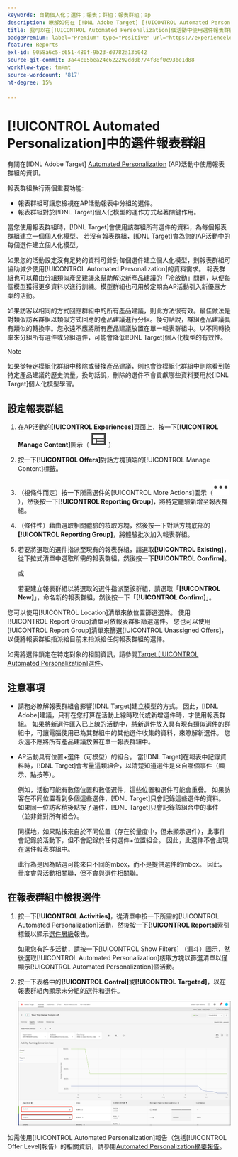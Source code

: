 ```yaml
---
keywords: 自動個人化；選件；報表；群組；報表群組；ap
description: 瞭解如何在 [!DNL Adobe Target] [!UICONTROL Automated Personalization]活動中使用選件報表群組。
title: 我可以在[!UICONTROL Automated Personalization]個活動中使用選件報表群組嗎？
badgePremium: label="Premium" type="Positive" url="https://experienceleague.adobe.com/docs/target/using/introduction/intro.html?lang=en#premium newtab=true" tooltip="檢視Target Premium包含的內容。"
feature: Reports
exl-id: 9058a6c5-c651-480f-9b23-d0782a13b042
source-git-commit: 3a44c05bea24c622292dd0b774f88f0c93be1d88
workflow-type: tm+mt
source-wordcount: '817'
ht-degree: 15%

---
```


# [!UICONTROL Automated Personalization]中的選件報表群組

有關在[!DNL Adobe Target] [Automated Personalization](/help/main/c-activities/t-automated-personalization/automated-personalization.md) (AP)活動中使用報表群組的資訊。

報表群組執行兩個重要功能:

* 報表群組可讓您檢視在AP活動報表中分組的選件。
* 報表群組對於[!DNL Target]個人化模型的運作方式起著關鍵作用。

當您使用報表群組時，[!DNL Target]會使用該群組所有選件的資料，為每個報表群組建立一個個人化模型。 若沒有報表群組，[!DNL Target]會為您的AP活動中的每個選件建立個人化模型。

如果您的活動設定沒有足夠的資料可針對每個選件建立個人化模型，則報表群組可協助減少使用[!UICONTROL Automated Personalization]的資料需求。 報表群組也可以藉由分組類似產品建議來幫助解決新產品建議的「冷啟動」問題，以便每個模型獲得更多資料以進行訓練。模型群組也可用於定期為AP活動引入新優惠方案的活動。

如果訪客以相同的方式回應群組中的所有產品建議，則此方法很有效。最佳做法是對類似訪客群組以類似方式回應的產品建議進行分組。換句話說，群組產品建議具有類似的轉換率。您永遠不應將所有產品建議放置在單一報表群組中。以不同轉換率來分組所有選件或分組選件，可能會降低[!DNL Target]個人化模型的有效性。

>[!NOTE]
>
>如果從特定模組化群組中移除或替換產品建議，則也會從模組化群組中刪除看到該特定產品建議的歷史流量。換句話說，刪除的選件不會貢獻哪些資料要用於[!DNL Target]個人化模型學習。

## 設定報表群組

1. 在AP活動的&#x200B;**[!UICONTROL Experiences]**&#x200B;頁面上，按一下&#x200B;**[!UICONTROL Manage Content]**&#x200B;圖示（ ![管理內容圖示](/help/main/assets/icons/Experience.svg) ）
1. 按一下&#x200B;**[!UICONTROL Offers]**&#x200B;對話方塊頂端的[!UICONTROL Manage Content]標籤。
1. （視條件而定）按一下所需選件的[!UICONTROL More Actions]圖示（![更多動作圖示](/help/main/assets/icons/MoreSmall.svg) ），然後按一下&#x200B;**[!UICONTROL Reporting Group]**，將特定體驗新增至報表群組。

1. （條件性）藉由選取相關體驗的核取方塊，然後按一下對話方塊底部的&#x200B;**[!UICONTROL Reporting Group]**，將體驗批次加入報表群組。

1. 若要將選取的選件指派至現有的報表群組，請選取&#x200B;**[!UICONTROL Existing]**，從下拉式清單中選取所需的報表群組，然後按一下&#x200B;**[!UICONTROL Confirm]**。

   或

   若要建立報表群組以將選取的選件指派至該群組，請選取「**[!UICONTROL New]**」，命名新的報表群組，然後按一下「**[!UICONTROL Confirm]**」。

您可以使用[!UICONTROL Location]清單來依位置篩選選件。 使用[!UICONTROL Report Group]清單可依報表群組篩選選件。 您也可以使用[!UICONTROL Report Group]清單來篩選[!UICONTROL Unassigned Offers]，以便將報表群組指派給目前未指派給任何報表群組的選件。

如需將選件鎖定在特定對象的相關資訊，請參閱[Target [!UICONTROL Automated Personalization]選件](/help/main/c-activities/t-automated-personalization/ap-target-offers.md#task_F207ED7A41B84FD39BB6FCBFABF4B23E)。

## 注意事項

* 請務必瞭解報表群組會影響[!DNL Target]建立模型的方式。 因此，[!DNL Adobe]建議，只有在您打算在活動上線時取代或新增選件時，才使用報表群組。 如果將新選件匯入已上線的活動中，將新選件放入具有現有類似選件的群組中，可讓電腦使用已為其群組中的其他選件收集的資料，來瞭解新選件。 您永遠不應將所有產品建議放置在單一報表群組中。

* AP活動具有位置+選件（可模型）的組合。 當[!DNL Target]在報表中記錄資料時，[!DNL Target]會考量這類組合，以清楚知道選件是來自哪個事件（顯示、點按等）。

  例如，活動可能有數個位置和數個選件，這些位置和選件可能會重疊。 如果訪客在不同位置看到多個這些選件，[!DNL Target]只會記錄這些選件的資料。 如果同一位訪客稍後點按了選件，[!DNL Target]只會記錄該組合中的事件（並非針對所有組合）。

  同樣地，如果點按來自於不同位置（存在於量度中，但未顯示選件），此事件會記錄於活動下，但不會記錄於任何選件+位置組合。 因此，此選件不會出現在選件報表群組中。

  此行為是因為點選可能來自不同的mbox，而不是提供選件的mbox。 因此，量度會與活動相關聯，但不會與選件相關聯。

## 在報表群組中檢視選件

1. 按一下&#x200B;**[!UICONTROL Activities]**，從清單中按一下所需的[!UICONTROL Automated Personalization]活動，然後按一下&#x200B;**[!UICONTROL Reports]**&#x200B;索引標籤以顯示[選件層級](/help/main/c-reports/personalization-reports/reports-ap.md)報告。

   如果您有許多活動，請按一下[!UICONTROL Show Filters] （漏斗）圖示，然後選取[!UICONTROL Automated Personalization]核取方塊以篩選清單以僅顯示[!UICONTROL Automated Personalization]個活動。

1. 按一下表格中的&#x200B;**[!UICONTROL Control]**&#x200B;或&#x200B;**[!UICONTROL Targeted]**，以在報表群組內顯示未分組的選件和選件。

   ![優惠方案群組：控制與目標](/help/main/c-reports/c-report-settings/assets/offer-groups.png)

如需使用[!UICONTROL Automated Personalization]報告（包括[!UICONTROL Offer Level]報告）的相關資訊，請參閱[Automated Personalization摘要報告](/help/main/c-reports/personalization-reports/reports-ap.md)。
